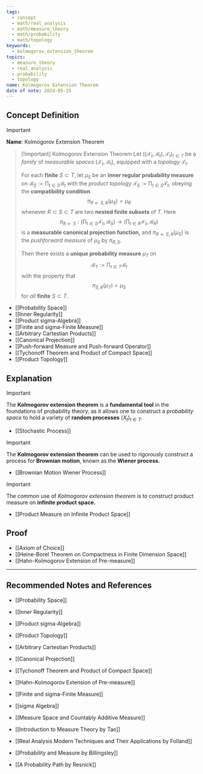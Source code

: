 ```yaml
---
tags:
  - concept
  - math/real_analysis
  - math/measure_theory
  - math/probability
  - math/topology
keywords:
  - kolmogorov_extension_theorem
topics:
  - measure_theory
  - real_analysis
  - probability
  - topology
name: Kolmogorov Extension Theorem
date of note: 2024-05-25
---
```


## Concept Definition

>[!important]
>**Name**: Kolmogorov Extension Theorem

>[!important] Kolmogorov Extension Theorem
>Let $((\mathcal{X}_{t},\mathscr{B}_{t}), \mathscr{T}_{t})_{t\in T}$ be a *family* of *measurable spaces* $(\mathcal{X}_{t},\mathscr{B}_{t})$, equipped with a *topology* $\mathscr{T}_{t}$. 
>
>For each **finite** $S \subset T$,  let $\mu_{S}$ be an **inner regular probability measure** on $\mathscr{B}_{S} := \prod_{t\in S}\mathscr{B}_{t}$ with the *product topology* $\mathscr{T}_{S} := \prod_{t\in S}\mathscr{T}_{t},$ obeying the **compatibility condition** $$\pi_{R \leftarrow S, \#}(\mu_{S}) = \mu_{R}$$ whenever $R \subset S \subset T$ are two **nested finite subsets** of $T$. Here $$\pi_{R \leftarrow S}: \left(\prod_{t\in S}\mathcal{X}_{t}, \mathscr{B}_{S}\right) \to  \left(\prod_{t\in R}\mathcal{X}_{t}, \mathscr{B}_{R}\right)$$ is a **measurable canonical projection function,** and $\pi_{R \leftarrow S, \#}(\mu_{S})$  is the *pushforward measure* of $\mu_{S}$ by $\pi_{R, S}.$
>
>Then there exists a **unique probability measure** $\mu_{T}$ on $$\mathscr{B}_{T} := \prod_{t\in T}\mathscr{B}_{t}$$ with the property that $$\pi_{S, \#}(\mu_{T}) = \mu_{S}$$ for *all* **finite** $S \subset T$.

- [[Probability Space]]
- [[Inner Regularity]]
- [[Product sigma-Algebra]]
- [[Finite and sigma-Finite Measure]]
- [[Arbitrary Cartestian Products]]
- [[Canonical Projection]]
- [[Push-forward Measure and Push-forward Operator]]
- [[Tychonoff Theorem and Product of Compact Space]]
- [[Product Topology]]



## Explanation

>[!important]
>The **Kolmogorov extension theorem** is a **fundamental tool** in the foundations of probability theory, as it allows one to construct a *probability space* to hold a variety of **random processes** $(X_{t})_{t\in T}$.

- [[Stochastic Process]]

>[!important]
>The **Kolmogorov extension theorem** can be used to rigorously construct a process for **Brownian motion**, known as the **Wiener process.**

- [[Brownian Motion Wiener Process]]

>[!important]
>The common use of *Kolmogorov extension theorem* is to construct product measure on **infinite product space.**

- [[Product Measure on Infinite Product Space]]

## Proof


- [[Axiom of Choice]]
- [[Heine-Borel Theorem on Compactness in Finite Dimension Space]]
- [[Hahn-Kolmogorov Extension of Pre-measure]]













-----------
##  Recommended Notes and References

- [[Probability Space]]
- [[Inner Regularity]]
- [[Product sigma-Algebra]]

- [[Product Topology]]
- [[Arbitrary Cartestian Products]]
- [[Canonical Projection]]
- [[Tychonoff Theorem and Product of Compact Space]]
- [[Hahn-Kolmogorov Extension of Pre-measure]]


- [[Finite and sigma-Finite Measure]]
- [[sigma Algebra]]
- [[Measure Space and Countably Additive Measure]]



- [[Introduction to Measure Theory by Tao]]
- [[Real Analysis Modern Techniques and Their Applications by Folland]]
- [[Probability and Measure by Billingsley]]
- [[A Probability Path by Resnick]]
